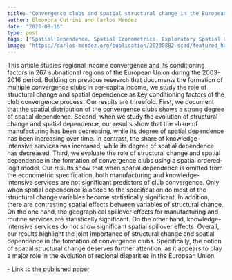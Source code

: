 ```yaml
---
title: "Convergence clubs and spatial structural change in the European Union"
author: Eleonora Cutrini and Carlos Mendez 
date: "2023-08-16"
type: post
tags: ["Spatial Dependence, Spatial Econometrics, Exploratory Spatial Data Analysis, Structural Change, Club Convergence, Europe "]
image: "https://carlos-mendez.org/publication/20230802-sced/featured_hu4319d5ff4a4e9c05cba253c9f6e69f4d_114461_720x0_resize_q75_lanczos.jpg "
---
```



This article studies regional income convergence and its conditioning factors in 267 subnational regions of the European Union during the 2003–2016 period. Building on previous research that documents the formation of multiple convergence clubs in per-capita income, we study the role of structural change and spatial dependence as key conditioning factors of the club convergence process. Our results are threefold. First, we document that the spatial distribution of the convergence clubs shows a strong degree of spatial dependence. Second, when we study the evolution of structural change and spatial dependence, our results show that the share of manufacturing has been decreasing, while its degree of spatial dependence has been increasing over time. In contrast, the share of knowledge-intensive services has increased, while its degree of spatial dependence has decreased. Third, we evaluate the role of structural change and spatial dependence in the formation of convergence clubs using a spatial ordered-logit model. Our results show that when spatial dependence is omitted from the econometric specification, both manufacturing and knowledge-intensive services are not significant predictors of club convergence. Only when spatial dependence is added to the specification do most of the structural change variables become statistically significant. In addition, there are contrasting spatial effects between variables of structural change. On the one hand, the geographical spillover effects for manufacturing and routine services are statistically significant. On the other hand, knowledge-intensive services do not show significant spatial spillover effects. Overall, our results highlight the joint importance of structural change and spatial dependence in the formation of convergence clubs. Specifically, the notion of spatial structural change deserves further attention, as it appears to play a major role in the evolution of regional disparities in the European Union.



[- Link to the published paper](https://linkinghub.elsevier.com/retrieve/pii/S0954349X23000991)







